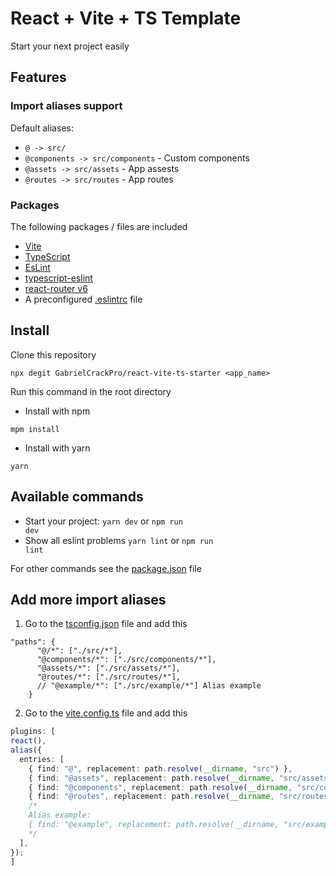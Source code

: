 # React + Vite + TS Template

Start your next project easily

## Features

### Import aliases support

Default aliases:

- <code>@ -> src/</code>
- <code>@components -> src/components</code> - Custom components
- <code>@assets -> src/assets</code> - App assests
- <code>@routes -> src/routes</code> - App routes

### Packages

The following packages / files are included

- [Vite](https://vitejs.dev/)
- [TypeScript](https://www.typescriptlang.org/)
- [EsLint](https://eslint.org/)
- [typescript-eslint](https://typescript-eslint.io/)
- [react-router v6](https://reactrouter.com/en/main)
- A preconfigured
  [.eslintrc](https://github.com/GabrielCrackPro/react-vite-ts-starter/blob/main/.eslintrc.cjs)
  file

## Install

Clone this repository

```
npx degit GabrielCrackPro/react-vite-ts-starter <app_name>
```

Run this command in the root directory

- Install with npm

```
mpm install
```

- Install with yarn

```
yarn
```

## Available commands

- Start your project: <code>yarn dev</code> or <code>npm run dev</code>
- Show all eslint problems <code>yarn lint</code> or <code>npm run lint</code>

For other commands see the
[package.json](https://github.com/GabrielCrackPro/react-vite-ts-starter/blob/main/package.json)
file

## Add more import aliases

1. Go to the
   [tsconfig.json](https://github.com/GabrielCrackPro/react-vite-ts-starter/blob/main/tsconfig.json)
   file and add this

```jsonc
"paths": {
      "@/*": ["./src/*"],
      "@components/*": ["./src/components/*"],
      "@assets/*": ["./src/assets/*"],
      "@routes/*": ["./src/routes/*"],
      // "@example/*": ["./src/example/*"] Alias example
    }
```

2. Go to the
   [vite.config.ts](https://github.com/GabrielCrackPro/react-vite-ts-starter/blob/main/vite.config.ts)
   file and add this

```ts
plugins: [
react(),
alias({
  entries: [
    { find: "@", replacement: path.resolve(__dirname, "src") },
    { find: "@assets", replacement: path.resolve(__dirname, "src/assets") },
    { find: "@components", replacement: path.resolve(__dirname, "src/components") },
    { find: "@routes", replacement: path.resolve(__dirname, "src/routes") },
    /*
    Alias example:
    { find: "@example", replacement: path.resolve(__dirname, "src/example") },
    */
  ],
});
]
```
